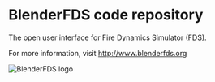 # BlenderFDS code repository

The open user interface for Fire Dynamics Simulator (FDS).

For more information, visit http://www.blenderfds.org

![BlenderFDS logo](https://github.com/firetools/blenderfds/raw/gh-pages/images/blenderfds_128.png)

